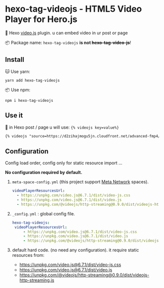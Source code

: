 # hexo-tag-videojs - HTML5 Video Player for Hero.js

🧩 Hexo  [video.js](https://videojs.com) plugin. u can embed video in ur post or page

📦 Package name: `hexo-tag-videojs`  **is not ~~hexo-tag-video-js~~**!

## Install

🐱 Use yarn:

```
yarn add hexo-tag-videojs
```

📦 Use npm: 

```
npm i hexo-tag-videojs
```

## Use it

🚀 in Hexo post / page u will use: `{% videojs key=value%}`

```markdown
{% videojs "source=https://d2zihajmogu5jn.cloudfront.net/advanced-fmp4/master.m3u8" %}
```

## Configuration

Config load order, config only for static resource import ...

**No configuration required by default.**

1. `meta-space-config.yml` (this project support [Meta Network](https://meta.io) spaces).

   ``` yaml
   videoPlayerResourcesUrl:
     - https://unpkg.com/video.js@6.7.1/dist/video-js.css
     - https://unpkg.com/video.js@6.7.1/dist/video.js
     - https://unpkg.com/@videojs/http-streaming@0.9.0/dist/videojs-http-streaming.js
   ```

2. `_config.yml` : global config file.

   ``` yaml
   hexo-tag-videojs:
   	videoPlayerResourcesUrl:
     	- https://unpkg.com/video.js@6.7.1/dist/video-js.css
     	- https://unpkg.com/video.js@6.7.1/dist/video.js
     	- https://unpkg.com/@videojs/http-streaming@0.9.0/dist/videojs-http-streaming.js
   ```

3. default hard code. (no need any configuration). it require static resources from:

   - https://unpkg.com/video.js@6.7.1/dist/video-js.css
   - https://unpkg.com/video.js@6.7.1/dist/video.js
   - https://unpkg.com/@videojs/http-streaming@0.9.0/dist/videojs-http-streaming.js